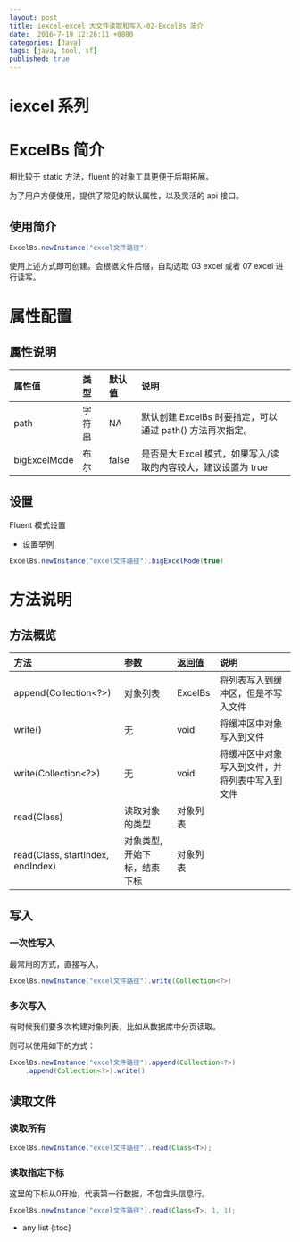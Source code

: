 ```yaml
---
layout: post
title: iexcel-excel 大文件读取和写入-02-ExcelBs 简介
date:  2016-7-19 12:26:11 +0800
categories: [Java]
tags: [java, tool, sf]
published: true
---
```


# iexcel 系列



# ExcelBs 简介

相比较于 static 方法，fluent 的对象工具更便于后期拓展。

为了用户方便使用，提供了常见的默认属性，以及灵活的 api 接口。

## 使用简介

```java
ExcelBs.newInstance("excel文件路径")
```

使用上述方式即可创建。会根据文件后缀，自动选取 03 excel 或者 07 excel 进行读写。

# 属性配置

## 属性说明

| 属性值 | 类型 | 默认值 | 说明 |
|:---|:--|:---|:--|
| path | 字符串 | NA | 默认创建 ExcelBs 时要指定，可以通过 path() 方法再次指定。 |
| bigExcelMode | 布尔 | false | 是否是大 Excel 模式，如果写入/读取的内容较大，建议设置为 true |

## 设置

Fluent 模式设置

- 设置举例

```java
ExcelBs.newInstance("excel文件路径").bigExcelMode(true)
```

# 方法说明

## 方法概览

| 方法 | 参数 | 返回值 | 说明 |
|:---|:---|:---|:---|
| append(Collection<?>) | 对象列表 | ExcelBs | 将列表写入到缓冲区，但是不写入文件 |
| write() | 无 | void | 将缓冲区中对象写入到文件 |
| write(Collection<?>) | 无 | void |将缓冲区中对象写入到文件，并将列表中写入到文件 |
| read(Class<T>) | 读取对象的类型 | 对象列表 | |
| read(Class<T>, startIndex, endIndex) | 对象类型,开始下标，结束下标 | 对象列表 | |

## 写入

### 一次性写入

最常用的方式，直接写入。

```java
ExcelBs.newInstance("excel文件路径").write(Collection<?>)
```

### 多次写入

有时候我们要多次构建对象列表，比如从数据库中分页读取。

则可以使用如下的方式：

```java
ExcelBs.newInstance("excel文件路径").append(Collection<?>)
    .append(Collection<?>).write()
```

## 读取文件

### 读取所有

```java
ExcelBs.newInstance("excel文件路径").read(Class<T>);
```

### 读取指定下标

这里的下标从0开始，代表第一行数据，不包含头信息行。

```java
ExcelBs.newInstance("excel文件路径").read(Class<T>, 1, 1);
```

* any list
{:toc}